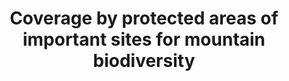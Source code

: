 ---
actual_indicator_available: null
actual_indicator_available_description: null
comments_and_limitations: null
data_non_statistical: true
date_metadata_updated: null
date_of_national_source_publication: null
disaggregation_categories: null
disaggregation_geography: null
goal_meta_link: http://unstats.un.org/sdgs/files/metadata-compilation/Metadata-Goal-15.pdf
goal_meta_link_page: 9
graph: null
graph_status_notes: unk
graph_title: Coverage by protected areas of important sites for mountain biodiversity
graph_type: null
graph_type_description: Alexa/USGS checking with UN database to assess quality and
  suitability for reporting Dec 19 3pm e-mails
has_metadata: false
indicator: 15.4.1
indicator_definition: ''
indicator_name: Coverage by protected areas of important sites for mountain biodiversity
indicator_variable: null
international_and_national_references: null
layout: indicator
method_of_computation: ''
periodicity: null
permalink: /15-4-1/
published: false
rationale_interpretation: ''
reporting_status: notstarted
scheduled_update_by_SDG_team: null
scheduled_update_by_national_source: null
sdg_goal: 15
source_agency_staff_email: null
source_agency_staff_name: null
source_agency_survey_dataset: null
source_notes: null
source_title: null
source_url: null
target: By 2030, ensure the conservation of mountain ecosystems, including their biodiversity,
  in order to enhance their capacity to provide benefits that are essential for sustainable
  development.
target_id: '15.4'
time_period: null
title: Coverage by protected areas of important sites for mountain biodiversity
un_custodial_agency: 'UNEP-WCMC;

  UNEP'
un_designated_tier: '2'
unit_of_measure: null
variable_description: null
variable_notes: null
---